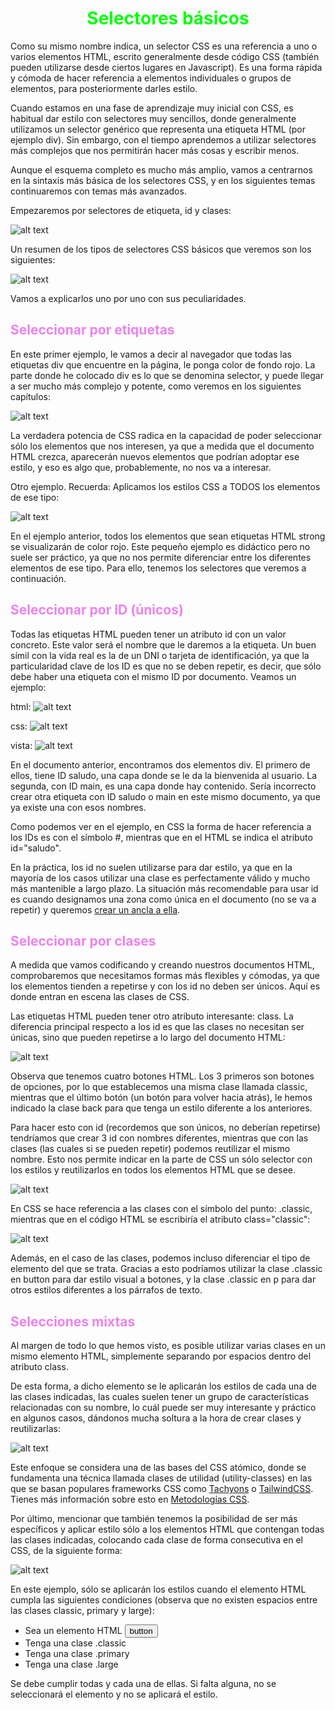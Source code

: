 # <span style="color:lime"><center>Selectores básicos</center></span>

Como su mismo nombre indica, un selector CSS es una referencia a uno o varios elementos HTML, escrito generalmente desde código CSS (también pueden utilizarse desde ciertos lugares en Javascript). Es una forma rápida y cómoda de hacer referencia a elementos individuales o grupos de elementos, para posteriormente darles estilo.

Cuando estamos en una fase de aprendizaje muy inicial con CSS, es habitual dar estilo con selectores muy sencillos, donde generalmente utilizamos un selector genérico que representa una etiqueta HTML (por ejemplo div). Sin embargo, con el tiempo aprendemos a utilizar selectores más complejos que nos permitirán hacer más cosas y escribir menos.

Aunque el esquema completo es mucho más amplio, vamos a centrarnos en la sintaxis más básica de los selectores CSS, y en los siguientes temas continuaremos con temas más avanzados.

Empezaremos por selectores de etiqueta, id y clases:

![alt text](./imagenes-selectores-basicos/sintaxis-basica.png)

Un resumen de los tipos de selectores CSS básicos que veremos son los siguientes:

![alt text](./imagenes-selectores-basicos/image.png)

Vamos a explicarlos uno por uno con sus peculiaridades.

## <span style="color:violet">Seleccionar por etiquetas</span>
En este primer ejemplo, le vamos a decir al navegador que todas las etiquetas div que encuentre en la página, le ponga color de fondo rojo. La parte donde he colocado div es lo que se denomina selector, y puede llegar a ser mucho más complejo y potente, como veremos en los siguientes capítulos:

![alt text](./imagenes-selectores-basicos/image-1.png)

La verdadera potencia de CSS radica en la capacidad de poder seleccionar sólo los elementos que nos interesen, ya que a medida que el documento HTML crezca, aparecerán nuevos elementos que podrían adoptar ese estilo, y eso es algo que, probablemente, no nos va a interesar.

Otro ejemplo. Recuerda: Aplicamos los estilos CSS a TODOS los elementos de ese tipo:

![alt text](./imagenes-selectores-basicos/image-2.png)

En el ejemplo anterior, todos los elementos que sean etiquetas HTML strong se visualizarán de color rojo. Este pequeño ejemplo es didáctico pero no suele ser práctico, ya que no nos permite diferenciar entre los diferentes elementos de ese tipo. Para ello, tenemos los selectores que veremos a continuación.

## <span style="color:violet">Seleccionar por ID (únicos)</span>
Todas las etiquetas HTML pueden tener un atributo id con un valor concreto. Este valor será el nombre que le daremos a la etiqueta. Un buen símil con la vida real es la de un DNI o tarjeta de identificación, ya que la particularidad clave de los ID es que no se deben repetir, es decir, que sólo debe haber una etiqueta con el mismo ID por documento. Veamos un ejemplo:

html:
![alt text](./imagenes-selectores-basicos/image-3.png)

css:
![alt text](./imagenes-selectores-basicos/image-4.png)

vista:
![alt text](./imagenes-selectores-basicos/image-5.png)

En el documento anterior, encontramos dos elementos div. El primero de ellos, tiene ID saludo, una capa donde se le da la bienvenida al usuario. La segunda, con ID main, es una capa donde hay contenido. Sería incorrecto crear otra etiqueta con ID saludo o main en este mismo documento, ya que ya existe una con esos nombres.

Como podemos ver en el ejemplo, en CSS la forma de hacer referencia a los IDs es con el símbolo #, mientras que en el HTML se indica el atributo id="saludo".

En la práctica, los id no suelen utilizarse para dar estilo, ya que en la mayoría de los casos utilizar una clase es perfectamente válido y mucho más mantenible a largo plazo. La situación más recomendable para usar id es cuando designamos una zona como única en el documento (no se va a repetir) y queremos [crear un ancla a ella](https://lenguajehtml.com/html/texto/enlaces-o-hipervinculos/).

## <span style="color:violet">Seleccionar por clases</span>
A medida que vamos codificando y creando nuestros documentos HTML, comprobaremos que necesitamos formas más flexibles y cómodas, ya que los elementos tienden a repetirse y con los id no deben ser únicos. Aquí es donde entran en escena las clases de CSS.

Las etiquetas HTML pueden tener otro atributo interesante: class. La diferencia principal respecto a los id es que las clases no necesitan ser únicas, sino que pueden repetirse a lo largo del documento HTML:

![alt text](./imagenes-selectores-basicos/image-6.png)

Observa que tenemos cuatro botones HTML. Los 3 primeros son botones de opciones, por lo que establecemos una misma clase llamada classic, mientras que el último botón (un botón para volver hacia atrás), le hemos indicado la clase back para que tenga un estilo diferente a los anteriores.

Para hacer esto con id (recordemos que son únicos, no deberían repetirse) tendríamos que crear 3 id con nombres diferentes, mientras que con las clases (las cuales si se pueden repetir) podemos reutilizar el mismo nombre. Esto nos permite indicar en la parte de CSS un sólo selector con los estilos y reutilizarlos en todos los elementos HTML que se desee.

![alt text](./imagenes-selectores-basicos/image-7.png)

En CSS se hace referencia a las clases con el símbolo del punto: .classic, mientras que en el código HTML se escribiría el atributo class="classic":

![alt text](./imagenes-selectores-basicos/image-8.png)

Además, en el caso de las clases, podemos incluso diferenciar el tipo de elemento del que se trata. Gracias a esto podríamos utilizar la clase .classic en button para dar estilo visual a botones, y la clase .classic en p para dar otros estilos diferentes a los párrafos de texto.

## <span style="color:violet">Selecciones mixtas</span>
Al margen de todo lo que hemos visto, es posible utilizar varias clases en un mismo elemento HTML, simplemente separando por espacios dentro del atributo class.

De esta forma, a dicho elemento se le aplicarán los estilos de cada una de las clases indicadas, las cuales suelen tener un grupo de características relacionadas con su nombre, lo cuál puede ser muy interesante y práctico en algunos casos, dándonos mucha soltura a la hora de crear clases y reutilizarlas:

![alt text](./imagenes-selectores-basicos/image-9.png)

Este enfoque se considera una de las bases del CSS atómico, donde se fundamenta una técnica llamada clases de utilidad (utility-classes) en las que se basan populares frameworks CSS como [Tachyons](https://tachyons.io/) o [TailwindCSS](https://tailwindcss.com/). Tienes más información sobre esto en [Metodologías CSS](https://lenguajecss.com/css/calidad-de-codigo/metodologias-css/).

Por último, mencionar que también tenemos la posibilidad de ser más específicos y aplicar estilo sólo a los elementos HTML que contengan todas las clases indicadas, colocando cada clase de forma consecutiva en el CSS, de la siguiente forma:

![alt text](./imagenes-selectores-basicos/image-10.png)

En este ejemplo, sólo se aplicarán los estilos cuando el elemento HTML cumpla las siguientes condiciones (observa que no existen espacios entre las clases classic, primary y large):

   - Sea un elemento HTML <button>button
   - Tenga una clase .classic
   - Tenga una clase .primary
   - Tenga una clase .large

Se debe cumplir todas y cada una de ellas. Si falta alguna, no se seleccionará el elemento y no se aplicará el estilo.

